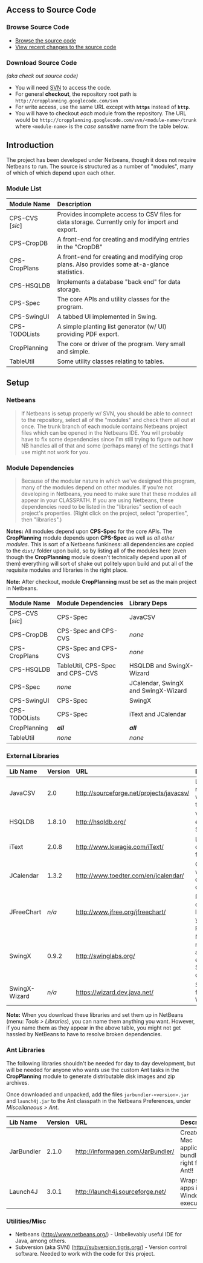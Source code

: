 ## Access to Source Code ##

### Browse Source Code ###

  * [Browse the source code](http://code.google.com/p/cropplanning/source/browse/)
  * [View recent changes to the source code](http://code.google.com/p/cropplanning/source/list)

### Download Source Code ###
_(aka check out source code)_

  * You will need [SVN](http://subversion.tigris.org/) to access the code.
  * For general **checkout**, the repository root path is `http://cropplanning.googlecode.com/svn`
  * For write access, use the same URL except with **`https`** instead of **`http`**.
  * You will have to checkout _each_ module from the repository.  The URL would be `http://cropplanning.googlecode.com/svn/<module-name>/trunk` where `<module-name>` is the _case sensitive_ name from the table below.





## Introduction ##

The project has been developed under Netbeans, though it does not require Netbeans to run.  The source is structured as a number of "modules", many of which of which depend upon each other.

### Module List ###

| **Module Name** | **Description** |
|:----------------|:----------------|
| CPS-CVS [_sic_] | Provides incomplete access to CSV files for data storage.  Currently only for import and export. |
| CPS-CropDB      | A front-end for creating and modifying entries in the "CropDB" |
| CPS-CropPlans   | A front-end for creating and modifying crop plans.  Also provides some at-a-glance statistics. |
| CPS-HSQLDB      | Implements a database "back end" for data storage. |
| CPS-Spec        | The core APIs and utility classes for the program. |
| CPS-SwingUI     | A tabbed UI implemented in Swing. |
| CPS-TODOLists   | A simple planting list generator (w/ UI) providing PDF export. |
| CropPlanning    | The core or driver of the program.  Very small and simple. |
| TableUtil       | Some utility classes relating to tables. |



## Setup ##



### Netbeans ###

> If Netbeans is setup properly w/ SVN, you should be able to connect to the repository, select all of the "modules" and check them all out at once.  The trunk branch of each module contains Netbeans project files which can be opened in the Netbeans IDE.  You will probably have to fix some dependencies since I'm still trying to figure out how NB handles all of that and some (perhaps many) of the settings that **I** use might not work for you.

### Module Dependencies ###

> Because of the modular nature in which we've designed this program, many of the modules depend on other modules.  If you're not developing in Netbeans, you need to make sure that these modules all appear in your CLASSPATH.  If you are using Netbeans, these dependencies need to be listed in the "libraries" section of each project's properties.  (Right click on the project, select "properties", then "libraries".)

**Notes:** All modules depend upon **CPS-Spec** for the core APIs.  The **CropPlanning** module depends upon **CPS-Spec** as well as _all other modules_.  This is sort of a Netbeans funkiness: all dependencies are copied to the `dist/` folder upon build, so by listing all of the modules here (even though the **CropPlanning** module doesn't technically depend upon all of them) everything will sort of shake out politely upon build and put all of the requisite modules and libraries in the right place.

**Note:** After checkout, module **CropPlanning** must be set as the main project in Netbeans.

| **Module Name** | **Module Dependencies** | **Library Deps** |
|:----------------|:------------------------|:-----------------|
| CPS-CVS [_sic_] | CPS-Spec                | JavaCSV          |
| CPS-CropDB      | CPS-Spec and CPS-CVS    | _none_           |
| CPS-CropPlans   | CPS-Spec and CPS-CVS    | _none_           |
| CPS-HSQLDB      | TableUtil, CPS-Spec and CPS-CVS | HSQLDB and SwingX-Wizard |
| CPS-Spec        | _none_                  | JCalendar, SwingX and SwingX-Wizard |
| CPS-SwingUI     | CPS-Spec                | SwingX           |
| CPS-TODOLists   | CPS-Spec                | iText and JCalendar |
| CropPlanning    | **_all_**               | **_all_**        |
| TableUtil       | _none_                  | _none_           |



### External Libraries ###

| **Lib Name** | **Version** | **URL** | **Description** |
|:-------------|:------------|:--------|:----------------|
| JavaCSV      | 2.0         | http://sourceforge.net/projects/javacsv/ | Library for reading and writing CSV text. |
| HSQLDB       | 1.8.10      | http://hsqldb.org/ | Very fast, embeddable SQL db. |
| iText        | 2.0.8       | http://www.lowagie.com/iText/ | Library for creating PDF files. |
| JCalendar    | 1.3.2       | http://www.toedter.com/en/jcalendar/ | Calendar widgets and date choosers. |
| JFreeChart   | _n/a_       | http://www.jfree.org/jfreechart/ | Robust charting library.  (Not yet used in program.) |
| SwingX       | 0.9.2       | http://swinglabs.org/ | Numerous new, refined and enhanced Swing components. |
| SwingX-Wizard | _n/a_       | https://wizard.dev.java.net/ | Simple, full featured Wizard API |

**Note:** When you download these libraries and set them up in NetBeans (menu: _Tools > Libraries_), you can name them anything you want.  However, if you name them as they appear in the above table, you might not get hassled by NetBeans to have to resolve broken dependencies.

### Ant Libraries ###

The following libraries shouldn't be needed for day to day development, but will be needed for anyone who wants use the custom Ant tasks in the **CropPlanning** module to generate distributable disk images and zip archives.

Once downloaded and unpacked, add the files `jarbundler-<version>.jar` and `launch4j.jar` to the Ant classpath in the Netbeans Preferences, under _Miscellaneous > Ant_.

| **Lib Name** | **Version** | **URL** | **Description** |
|:-------------|:------------|:--------|:----------------|
| JarBundler   | 2.1.0       | http://informagen.com/JarBundler/ | Creates Mac application bundles right from Ant!! |
| Launch4J     | 3.0.1       | http://launch4j.sourceforge.net/ | Wraps Java apps in a Windows executable |


### Utilities/Misc ###

  * Netbeans (http://www.netbeans.org/) - Unbelievably useful IDE for Java, among others.
  * Subversion (aka SVN) (http://subversion.tigris.org/) - Version control software.  Needed to work with the code for this project.